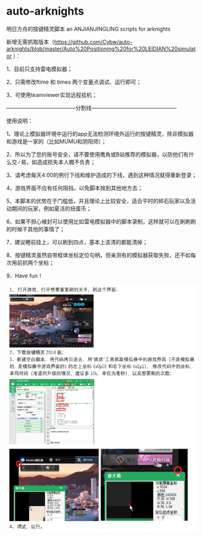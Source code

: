 # auto-arknights
明日方舟的按键精灵脚本 an ANJIANJINGLING scripts for arknights

新增无需抓取版本（https://github.com/Cybw/auto-arknights/blob/master/Auto%20Positioning%20for%20LEIDIAN%20simulator ）： 
  
1、目前只支持雷电模拟器；  

2、只需修改ftime 和 times 两个变量点调试、运行即可；  

3、可使用teamviewer实现远程挂机；  

—————————————分割线————————————————  

使用说明：  

1、理论上模拟器环境中运行的app无法检测环境外运行的按键精灵，除非模拟器和游戏是一家的（比如MUMU和阴阳师）；  

2、所以为了您的账号安全，请不要使用鹰角或B站推荐的模拟器，以防他们有什么交♂易，如造成损失本人概不负责；  

3、请考虑每天4:00的例行下线和维护造成的下线，遇到这种情况就得重新登录；  

4、游戏界面不应有任何阻挡，以免脚本按到其他地方去；  

5、本脚本的优势在于门槛低，并且理论上比较安全，适合平时的碎石玩家以及活动期间的玩家，例如夏活的扭蛋币；  

6、如果不担心被封可以使用比如雷电模拟器中的脚本录制，这样就可以在刷刷刷的时候干其他的事情了；  

7、建议睡前挂上，可以刷到四点，基本上该清的都能清掉；

8、按键精灵虽然自带框体坐标定位句柄，但亲测有的模拟器获取失败，还不如每次用前抓两个坐标；  

9、Have fun！  

![image](https://github.com/Cybw/auto-arknights/blob/master/readme.png)
